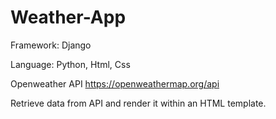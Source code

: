 # Weather-App

Framework: Django

Language: Python, Html, Css

Openweather API https://openweathermap.org/api

Retrieve data from API and render it within an HTML template.
